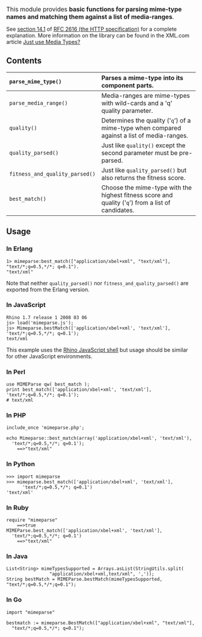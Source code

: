 <font size='3'>This module provides <b>basic functions for parsing mime-type names and matching them against a list of media-ranges</b>.</font>

See [section 14.1](http://tools.ietf.org/html/rfc2616#section-14.1) of [RFC 2616 (the HTTP specification)](http://tools.ietf.org/html/rfc2616) for a complete explanation. More information on the library can be found in the XML.com
article [Just use Media Types?](http://www.xml.com/pub/a/2005/06/08/restful.html)

## Contents ##

| `parse_mime_type()` |  Parses a mime-type into its component parts. |
|:--------------------|:----------------------------------------------|
| `parse_media_range()` |  Media-ranges are mime-types with wild-cards and a 'q' quality parameter. |
| `quality()`         |  Determines the quality ('`q`') of a mime-type when compared against a list of media-ranges. |
| `quality_parsed()`  |  Just like `quality()` except the second parameter must be pre-parsed. |
| `fitness_and_quality_parsed()` |  Just like `quality_parsed()` but also returns the fitness score. |
| `best_match()`      |  Choose the mime-type with the highest fitness score and quality ('`q`') from a list of candidates. |

## Usage ##

### In Erlang ###

```
1> mimeparse:best_match(["application/xbel+xml", "text/xml"], "text/*;q=0.5,*/*; q=0.1").
"text/xml"
```

Note that neither `quality_parsed()` nor `fitness_and_quality_parsed()` are exported from the Erlang version.

### In JavaScript ###

```
Rhino 1.7 release 1 2008 03 06
js> load('mimeparse.js');
js> Mimeparse.bestMatch(['application/xbel+xml', 'text/xml'], 'text/*;q=0.5,*/*; q=0.1');
text/xml
```

This example uses the [Rhino JavaScript shell](http://developer.mozilla.org/en/Rhino_Shell) but usage should be similar for other JavaScript environments.

### In Perl ###

```
use MIMEParse qw( best_match );
print best_match(['application/xbel+xml', 'text/xml'], 'text/*;q=0.5,*/*; q=0.1');
# text/xml
```

### In PHP ###

```
include_once 'mimeparse.php';

echo Mimeparse::best_match(array('application/xbel+xml', 'text/xml'),
  'text/*;q=0.5,*/*; q=0.1');
    ==>"text/xml"
```

### In Python ###

```
>>> import mimeparse
>>> mimeparse.best_match(['application/xbel+xml', 'text/xml'], 
      'text/*;q=0.5,*/*; q=0.1')
'text/xml'
```

### In Ruby ###

```
require "mimeparse"
    ==>true
MIMEParse.best_match(['application/xbel+xml', 'text/xml'],
  'text/*;q=0.5,*/*; q=0.1')
    ==>"text/xml"
```

### In Java ###

```
List<String> mimeTypesSupported = Arrays.asList(StringUtils.split(
                "application/xbel+xml,text/xml", ','));
String bestMatch = MIMEParse.bestMatch(mimeTypesSupported, "text/*;q=0.5,*/*;q=0.1");
```

### In Go ###

```
import "mimeparse"

bestmatch := mimeparse.BestMatch(["application/xbel+xml", "text/xml"], 
  "text/*;q=0.5,*/*; q=0.1");
```